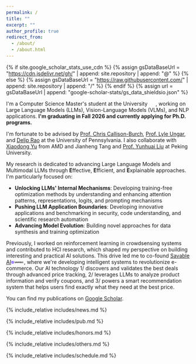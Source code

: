```yaml
---
permalink: /
title: ""
excerpt: ""
author_profile: true
redirect_from: 
  - /about/
  - /about.html
---
```


{% if site.google_scholar_stats_use_cdn %}
{% assign gsDataBaseUrl = "https://cdn.jsdelivr.net/gh/" | append: site.repository | append: "@" %}
{% else %}
{% assign gsDataBaseUrl = "https://raw.githubusercontent.com/" | append: site.repository | append: "/" %}
{% endif %}
{% assign url = gsDataBaseUrl | append: "google-scholar-stats/gs_data_shieldsio.json" %}

<span class='anchor' id='about-me'></span>

I'm a Computer Science Master's student at the University <img srof Pennsylvania c='./images/upenn.png' style="width: 1.3em;">, working on Large Language Models (LLMs), Vision-Language Models (VLMs), and NLP applications. **I'm graduating in Fall 2026 and currently applying for Ph.D. programs.**

I'm fortunate to be advised by [Prof. Chris Callison-Burch](https://www.linkedin.com/in/chris-callison-burch/), [Prof. Lyle Ungar](http://linkedin.com/in/lyle-ungar-b061474/), and [Delip Rao](https://www.linkedin.com/in/deliprao/) at the University of Pennsylvania. I also collaborate with [Xiaodong Yu](https://www.xiaodongyu.me/) from AMD and Jianheng Tang and [Prof. Yunhuai Liu](https://cs.pku.edu.cn/info/1234/2111.htm) at Peking University.

My research is dedicated to advancing Large Language Models and Multimodal LLMs through **E**ffective, **E**fficient, and **E**xplainable approaches. I'm particularly focused on:

- **Unlocking LLMs' Internal Mechanisms**: Developing training-free optimization methods by understanding and enhancing attention patterns, representations, logits, and prompting mechanisms
- **Pushing LLM Application Boundaries**: Developing innovative applications and benchmarking in security, code understanding, and scientific research automation
- **Advancing Model Evolution**: Building novel approaches for data synthesis and training optimization

Previously, I worked on reinforcement learning in crowdsensing systems and contributed to HCI research, which shaped my perspective on building interesting and practical AI solutions. This drive led me to co-found [Savable AI](https://www.savable.ai/)<img src='./images/savableai.png' style="width: 2.5em;">, where we're developing intelligent systems to revolutionize e-commerce. Our AI technology 1/ discovers and validates the best deals through advanced price tracking, 2/ leverages LLMs to analyze product information and verify coupons, and 3/ powers a smart recommendation system that helps users find exactly what they need at the best price.

You can find my publications on <a href='https://scholar.google.com.hk/citations?user=PEJ5x3EAAAAJ'>Google Scholar</a>.


{% include_relative includes/news.md %}

{% include_relative includes/pub.md %}

{% include_relative includes/honors.md %}

{% include_relative includes/others.md %}

{% include_relative includes/schedule.md %}